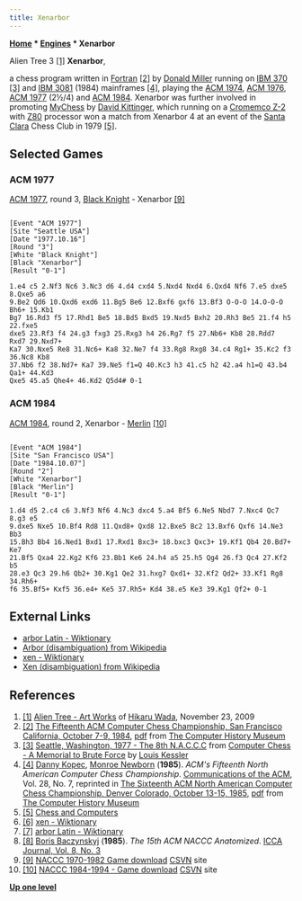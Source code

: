 ```yaml
---
title: Xenarbor
---
```

**[Home](Home "Home") \* [Engines](Engines "Engines") \* Xenarbor**



[](http://hikaru-wada.blogspot.de/2009/11/alien-tree_23.html) Alien Tree 3 <a id="cite-note-1" href="#cite-ref-1">[1]</a>
**Xenarbor**,  

a chess program written in [Fortran](Fortran "Fortran") <a id="cite-note-2" href="#cite-ref-2">[2]</a> by [Donald Miller](index.php?title=Donald_Miller&action=edit&redlink=1 "Donald Miller (page does not exist)") running on [IBM 370](IBM_370 "IBM 370") <a id="cite-note-3" href="#cite-ref-3">[3]</a> and [IBM 3081](https://en.wikipedia.org/wiki/IBM_3081) (1984) mainframes <a id="cite-note-4" href="#cite-ref-4">[4]</a>, playing the [ACM 1974](ACM_1974 "ACM 1974"), [ACM 1976](ACM_1976 "ACM 1976"), [ACM 1977](ACM_1977 "ACM 1977") (2½/4) and [ACM 1984](ACM_1984 "ACM 1984"). Xenarbor was further involved in promoting [MyChess](MyChess "MyChess") by [David Kittinger](David_Kittinger "David Kittinger"), which running on a [Cromemco Z-2](https://en.wikipedia.org/wiki/Cromemco_Z-2) with [Z80](Z80 "Z80") processor won a match from Xenarbor 4 at an event of the [Santa Clara](https://en.wikipedia.org/wiki/Santa_Clara,_California) Chess Club in 1979 <a id="cite-note-5" href="#cite-ref-5">[5]</a>. 



## Selected Games


### ACM 1977


[ACM 1977](ACM_1977 "ACM 1977"), round 3, [Black Knight](Black_Knight "Black Knight") - Xenarbor <a id="cite-note-9" href="#cite-ref-9">[9]</a>




```

[Event "ACM 1977"]
[Site "Seattle USA"]
[Date "1977.10.16"]
[Round "3"]
[White "Black Knight"]
[Black "Xenarbor"]
[Result "0-1"]

1.e4 c5 2.Nf3 Nc6 3.Nc3 d6 4.d4 cxd4 5.Nxd4 Nxd4 6.Qxd4 Nf6 7.e5 dxe5 8.Qxe5 a6 
9.Be2 Qd6 10.Qxd6 exd6 11.Bg5 Be6 12.Bxf6 gxf6 13.Bf3 O-O-O 14.O-O-O Bh6+ 15.Kb1 
Bg7 16.Rd3 f5 17.Rhd1 Be5 18.Bd5 Bxd5 19.Nxd5 Bxh2 20.Rh3 Be5 21.f4 h5 22.fxe5 
dxe5 23.Rf3 f4 24.g3 fxg3 25.Rxg3 h4 26.Rg7 f5 27.Nb6+ Kb8 28.Rdd7 Rxd7 29.Nxd7+ 
Ka7 30.Nxe5 Re8 31.Nc6+ Ka8 32.Ne7 f4 33.Rg8 Rxg8 34.c4 Rg1+ 35.Kc2 f3 36.Nc8 Kb8 
37.Nb6 f2 38.Nd7+ Ka7 39.Ne5 f1=Q 40.Kc3 h3 41.c5 h2 42.a4 h1=Q 43.b4 Qa1+ 44.Kd3 
Qxe5 45.a5 Qhe4+ 46.Kd2 Q5d4# 0-1

```

### ACM 1984


[ACM 1984](ACM_1984 "ACM 1984"), round 2, Xenarbor - [Merlin](Merlin "Merlin") <a id="cite-note-10" href="#cite-ref-10">[10]</a>




```

[Event "ACM 1984"]
[Site "San Francisco USA"]
[Date "1984.10.07"]
[Round "2"]
[White "Xenarbor"]
[Black "Merlin"]
[Result "0-1"]

1.d4 d5 2.c4 c6 3.Nf3 Nf6 4.Nc3 dxc4 5.a4 Bf5 6.Ne5 Nbd7 7.Nxc4 Qc7 8.g3 e5
9.dxe5 Nxe5 10.Bf4 Rd8 11.Qxd8+ Qxd8 12.Bxe5 Bc2 13.Bxf6 Qxf6 14.Ne3 Bb3 
15.Bh3 Bb4 16.Ned1 Bxd1 17.Rxd1 Bxc3+ 18.bxc3 Qxc3+ 19.Kf1 Qb4 20.Bd7+ Ke7 
21.Bf5 Qxa4 22.Kg2 Kf6 23.Bb1 Ke6 24.h4 a5 25.h5 Qg4 26.f3 Qc4 27.Kf2 b5 
28.e3 Qc3 29.h6 Qb2+ 30.Kg1 Qe2 31.hxg7 Qxd1+ 32.Kf2 Qd2+ 33.Kf1 Rg8 34.Rh6+ 
f6 35.Bf5+ Kxf5 36.e4+ Ke5 37.Rh5+ Kd4 38.e5 Ke3 39.Kg1 Qf2+ 0-1

```

## External Links


* [arbor Latin - Wiktionary](https://en.wiktionary.org/wiki/arbor#Latin)
* [Arbor (disambiguation) from Wikipedia](https://en.wikipedia.org/wiki/Arbor)
* [xen - Wiktionary](https://en.wiktionary.org/wiki/xen)
* [Xen (disambiguation) from Wikipedia](https://en.wikipedia.org/wiki/Xen_%28disambiguation%29)


## References


1. <a id="cite-ref-1" href="#cite-note-1">[1]</a> [Alien Tree - Art Works](http://hikaru-wada.blogspot.de/2009/11/alien-tree_23.html) of [Hikaru Wada](Arts#Hikaru "Arts"), November 23, 2009
2. <a id="cite-ref-2" href="#cite-note-2">[2]</a> [The Fifteenth ACM Computer Chess Championship, San Francisco California, October 7-9, 1984](http://www.computerhistory.org/chess/full_record.php?iid=doc-431614f6c9575), [pdf](http://archive.computerhistory.org/projects/chess/related_materials/text/3-1%20and%203-2%20and%203-3%20and%204-3.1984_15th_NACCC/1984%20NACCC.062303012.sm.pdf) from [The Computer History Museum](The_Computer_History_Museum "The Computer History Museum")
3. <a id="cite-ref-3" href="#cite-note-3">[3]</a>  [Seattle, Washington, 1977 - The 8th N.A.C.C.C](http://www.lkessler.com/brutefor.shtml#bf4) from [Computer Chess - A Memorial to Brute Force](http://www.lkessler.com/brutefor.shtm) by [Louis Kessler](Louis_Kessler "Louis Kessler")
4. <a id="cite-ref-4" href="#cite-note-4">[4]</a> [Danny Kopec](Danny_Kopec "Danny Kopec"), [Monroe Newborn](Monroe_Newborn "Monroe Newborn") (**1985**). *ACM's Fifteenth North American Computer Chess Championship*. [Communications of the ACM](ACM#Communications "ACM"), Vol. 28, No. 7, reprinted in [The Sixteenth ACM North American Computer Chess Championship, Denver Colorado, October 13-15, 1985](http://www.computerhistory.org/chess/full_record.php?iid=doc-431614f6cef27), [pdf](http://archive.computerhistory.org/projects/chess/related_materials/text/3-1%20and%203-2%20and%203-3.1985_16th_NACCC/1985%20NACCC.062303067.sm.pdf) from [The Computer History Museum](The_Computer_History_Museum "The Computer History Museum")
5. <a id="cite-ref-5" href="#cite-note-5">[5]</a> [Chess and Computers](http://gonnagan.wordpress.com/2012/12/26/chess-and-computers/)
6. <a id="cite-ref-6" href="#cite-note-6">[6]</a> [xen - Wiktionary](http://en.wiktionary.org/wiki/xen)
7. <a id="cite-ref-7" href="#cite-note-7">[7]</a> [arbor Latin - Wiktionary](http://en.wiktionary.org/wiki/arbor#Latin)
8. <a id="cite-ref-8" href="#cite-note-8">[8]</a> [Boris Baczynskyj](Boris_Baczynskyj "Boris Baczynskyj") (**1985**). *The 15th ACM NACCC Anatomized*. [ICCA Journal, Vol. 8, No. 3](ICGA_Journal#8_3 "ICGA Journal")
9. <a id="cite-ref-9" href="#cite-note-9">[9]</a> [NACCC 1970-1982 Game download](http://www.csvn.nl/downloads/partijen/landen-kampioenschappen/north-america/94-verzamelde-partijen-van-north-american-computer-chess-championships-1970-1982/file) [CSVN](CSVN "CSVN") site
10. <a id="cite-ref-10" href="#cite-note-10">[10]</a> [NACCC 1984-1994 - Game download](http://www.csvn.nl/downloads/partijen/landen-kampioenschappen/north-america/95-verzamelde-partijen-van-north-american-computer-chess-championships-1984-1994/file) [CSVN](CSVN "CSVN") site

**[Up one level](Engines "Engines")**







 
